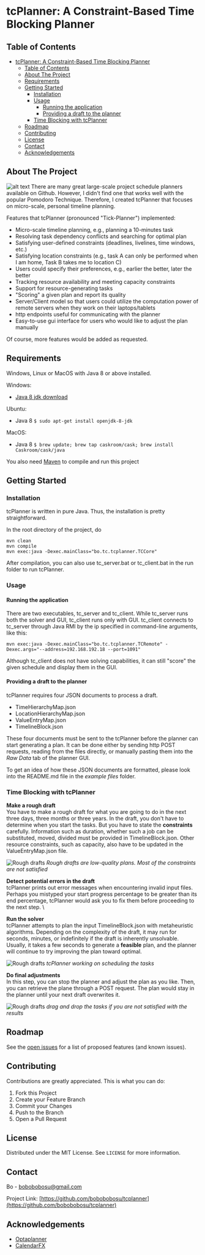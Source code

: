 # tcPlanner: A Constraint-Based Time Blocking Planner
## Table of Contents

- [tcPlanner: A Constraint-Based Time Blocking Planner](#tcplanner-a-constraint-based-time-blocking-planner)
  - [Table of Contents](#table-of-contents)
  - [About The Project](#about-the-project)
  - [Requirements](#requirements)
  - [Getting Started](#getting-started)
    - [Installation](#installation)
    - [Usage](#usage)
      - [Running the application](#running-the-application)
      - [Providing a draft to the planner](#providing-a-draft-to-the-planner)
    - [Time Blocking with tcPlanner](#time-blocking-with-tcplanner)
  - [Roadmap](#roadmap)
  - [Contributing](#contributing)
  - [License](#license)
  - [Contact](#contact)
  - [Acknowledgements](#acknowledgements)



<!-- ABOUT THE PROJECT -->
## About The Project

![alt text](readme_data/ss9.png)
There are many great large-scale project schedule planners available on Github. 
However, I didn't find one that works well with the popular Pomodoro Technique. 
Therefore, I created tcPlanner that focuses on micro-scale, personal timeline planning.


Features that tcPlanner (pronounced "Tick-Planner") implemented:
* Micro-scale timeline planning, e.g., planning a 10-minutes task
* Resolving task dependency conflicts and searching for optimal plan
* Satisfying user-defined constraints (deadlines, livelines, time windows, etc.)
* Satisfying location constraints (e.g., task A can only be performed when I am home, 
    Task B takes me to location C)
* Users could specify their preferences, e.g., earlier the better, later the better 
* Tracking resource availability and meeting capacity constraints
* Support for resource-generating tasks
* "Scoring" a given plan and report its quality
* Server/Client model so that users could utilize the computation power of remote servers
  when they work on their laptops/tablets
* http endpoints useful for communicating with the planner
* Easy-to-use gui interface for users who would like to adjust the plan manually

Of course, more features would be added as requested.

## Requirements

Windows, Linux or MacOS with Java 8 or above installed. 

Windows:
* [Java 8 jdk download](https://www.oracle.com/java/technologies/javase-jdk8-downloads.html)

Ubuntu:
* Java 8 `$ sudo apt-get install openjdk-8-jdk`

MacOS:
*   Java 8 `$ brew update; brew tap caskroom/cask; brew install Caskroom/cask/java`

You also need [Maven](https://maven.apache.org/) to compile and run this project

## Getting Started


### Installation
tcPlanner is written in pure Java. Thus, the installation is pretty straightforward.

In the root directory of the project, do
```
mvn clean
mvn compile
mvn exec:java -Dexec.mainClass="bo.tc.tcplanner.TCCore" 
```

After compilation, you can also use tc_server.bat or tc_client.bat in the run folder 
to run tcPlanner.

### Usage
#### Running the application
There are two executables, tc_server and tc_client. While tc_server runs both the solver and GUI, 
tc_client runs only with GUI. tc_client connects to tc_server through Java RMI by the ip specified
in command-line arguments, like this:
```
mvn exec:java -Dexec.mainClass="bo.tc.tcplanner.TCRemote" -Dexec.args="--address=192.168.192.18 --port=1091"
```
Although tc_client does not have solving capabilities, it can still "score" the given schedule
and display them in the GUI.

#### Providing a draft to the planner
tcPlanner requires four JSON documents to process a draft.

* TimeHierarchyMap.json
* LocationHierarchyMap.json
* ValueEntryMap.json
* TimelineBlock.json

These four documents must be sent to the tcPlanner before the planner can start
generating a plan. It can be done either by sending http POST requests, reading from the files directly, or manually pasting them into the *Raw Data* tab of the planner GUI.

To get an idea of how these JSON documents are formatted, please look into the README.md 
file in the *example files* folder.

### Time Blocking with tcPlanner

__Make a rough draft__\
You have to make a rough draft for what you are going to do in the next three days, 
three months or three years. In the draft, you don't have to determine when you start the tasks. But you have to state the **constraints** carefully. Information such as
duration, whether such a job can be substituted, moved, divided must be provided in TimelineBlock.json. Other resource constraints, such as capacity, also have to be updated in the ValueEntryMap.json file.

![Rough drafts](readme_data/ss7.png)
*Rough drafts are low-quality plans. Most of the constraints are not satisfied*

__Detect potential errors in the draft__\
tcPlanner prints out error messages when encountering invalid input files.
Perhaps you mistyped your start progress percentage to be greater than its end percentage,
tcPlanner would ask you to fix them before proceeding to the next step. \

__Run the solver__\
tcPlanner attempts to plan the input TimelineBlock.json with metaheuristic algorithms.
Depending on the complexity of the draft, it may run for seconds, minutes, or indefinitely if the
draft is inherently unsolvable. Usually, it takes a few seconds to generate a 
**feasible** plan, and the planner will continue to try improving the plan toward
optimal. 

![Rough drafts](readme_data/ss5.png)
*tcPlanner working on scheduling the tasks*

__Do final adjustments__\
In this step, you can stop the planner and adjust the plan as you like. Then, you can retrieve the plane through a POST request. The plan would stay in the planner
until your next draft overwrites it.

![Rough drafts](readme_data/ss8.png)
*drag and drop the tasks if you are not satisfied with the results*

## Roadmap

See the [open issues](https://github.com/othneildrew/Best-README-Template/issues) for a list of proposed features (and known issues).



<!-- CONTRIBUTING -->
## Contributing
Contributions are greatly appreciated. This is what you can do:

1. Fork this Project
2. Create your Feature Branch
3. Commit your Changes
4. Push to the Branch
5. Open a Pull Request



<!-- LICENSE -->
## License

Distributed under the MIT License. See `LICENSE` for more information.



<!-- CONTACT -->
## Contact

Bo - bobobobosu@gmail.com

Project Link: [https://github.com/bobobobosu/tcplanner](https://github.com/bobobobosu/tcplanner)



<!-- ACKNOWLEDGEMENTS -->
## Acknowledgements
* [Optaplanner](https://www.optaplanner.org/)
* [CalendarFX](https://github.com/dlsc-software-consulting-gmbh/CalendarFX)


